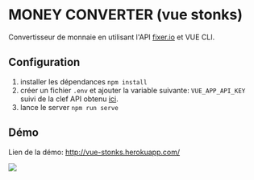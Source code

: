 # MONEY CONVERTER (vue stonks)

Convertisseur de monnaie en utilisant l'API [fixer.io](http://fixer.io/) et VUE CLI.

## Configuration

1. installer les dépendances `npm install`
2. créer un fichier `.env` et ajouter la variable suivante: `VUE_APP_API_KEY` suivi de la clef API obtenu [ici](http://fixer.io/).
3. lance le server `npm run serve`

## Démo

Lien de la démo: http://vue-stonks.herokuapp.com/



![](https://i.kym-cdn.com/entries/icons/original/000/029/959/Screen_Shot_2019-06-05_at_1.26.32_PM.jpg)


